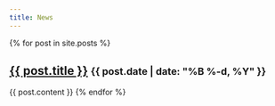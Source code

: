 ```yaml
---
title: News
---
```


{% for post in site.posts %}
<h2><a href="{{ post.url | prepend: site.baseurl }}">{{ post.title }}</a> <small>{{ post.date | date: "%B %-d, %Y" }}</small></h2>
{{ post.content }}
{% endfor %}
